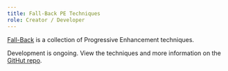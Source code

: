 ```yaml
---
title: Fall-Back PE Techniques
role: Creator / Developer
---
```


[Fall-Back](https://github.com/Fall-Back) is a collection of Progressive Enhancement techniques.

Development is ongoing. View the techniques and more information on the [GitHut repo](https://github.com/Fall-Back).
